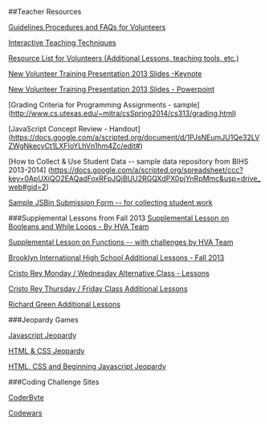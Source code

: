 ##Teacher Resources

[Guidelines Procedures and FAQs for Volunteers](https://github.com/ScriptEdcurriculum/curriculum/blob/master/Resources/Guidelines_Procedures_FAQs.md)

[Interactive Teaching Techniques](https://github.com/ScriptEdcurriculum/curriculum/blob/master/Resources/interactive_techniques_for_teaching.md)

[Resource List for Volunteers (Additional Lessons, teaching tools, etc.)](https://github.com/ScriptEdcurriculum/curriculum/blob/master/Resources/resource_list_for_volunteers.md)

[New Volunteer Training Presentation 2013 Slides -Keynote](https://drive.google.com/file/d/0B2fF2axUr9M_WUNWcUExYjNCWXc/edit?usp=sharing)

[New Volunteer Training Presentation 2013 Slides - Powerpoint](https://drive.google.com/file/d/0B2fF2axUr9M_TXZieEw4Q09TSVU/edit?usp=sharing)

[Grading Criteria for Programming Assignments - sample] (http://www.cs.utexas.edu/~mitra/csSpring2014/cs313/grading.html)

[JavaScript Concept Review - Handout] (https://docs.google.com/a/scripted.org/document/d/1PJsNEumJU1Qe32LVZWgNkecyCt1LXFIoYLhVn1hm4Zc/edit#)

[How to Collect & Use Student Data -- sample data repository from BIHS 2013-2014]  (https://docs.google.com/a/scripted.org/spreadsheet/ccc?key=0ApUXiQO2EAQadFoxRFpJQjBUU2RGQXdPX0pjYnRpMmc&usp=drive_web#gid=2)

[Sample JSBin Submission Form -- for collecting student work](https://docs.google.com/a/scripted.org/forms/d/1VBpKPWOAvvK7o7ujlrXBgGahPkSutjYh9us17gYg2PE/edit)


###Supplemental Lessons from Fall 2013
[Supplemental Lesson on Booleans and While Loops - By HVA Team](https://docs.google.com/presentation/d/1dXAmM24Vt7ULixxW4P_tlgI_Vi7nrDqlqP-_8WGIIyM/edit?usp=sharing)

[Supplemental Lesson on Functions -- with challenges by HVA Team](https://googledrive.com/host/0B7fujoPk5-DdN2QwOWRSR3dkLVE/Lesson27.html)

[Brooklyn International High School Additional Lessons - Fall 2013](https://docs.google.com/document/d/1yI1T7j2k14i-XEMLPQN3BdFtilLr8Za6ogpyHSSJW7Q/edit?usp=sharing)

[Cristo Rey Monday / Wednesday Alternative Class - Lessons](https://drive.google.com/a/scripted.org/folderview?id=0B2fF2axUr9M_MVpIbTJkT0o5dDA&usp=sharing)

[Cristo Rey Thursday / Friday Class Additional Lessons](https://drive.google.com/a/scripted.org/folderview?id=0B2fF2axUr9M_ODdWTmsyelRNVms&usp=sharing)

[Richard Green Additional Lessons](https://drive.google.com/a/scripted.org/folderview?id=0B84oBIfKfkZ5d1pTWmNmNi05akU&usp=sharing#)

###Jeopardy Games

[Javascript Jeopardy](https://jeopardylabs.com/play/scripted-jeopardy)

[HTML & CSS Jeopardy](https://jeopardylabs.com/play/scripted-html-css)

[HTML, CSS and Beginning Javascript Jeopardy](https://jeopardylabs.com/play/scripted-jeopardy-html-css-and-javascript)

###Coding Challenge Sites

[CoderByte](http://coderbyte.com/)

[Codewars](http://www.codewars.com)


